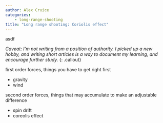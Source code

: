 ```yaml
---
author: Alex Cruice
categories:
    - long-range-shooting
title: "Long range shooting: Coriolis effect"
---
```


asdf

_Caveat: I'm not writing from a position of authority. I picked up a new hobby, and writing short articles is a way to document my learning, and encourage further study._
{: .callout}

first order forces, things you have to get right first
- gravity
- wind

second order forces, things that may accumulate to make an adjustable difference
- spin drift
- coreolis effect
